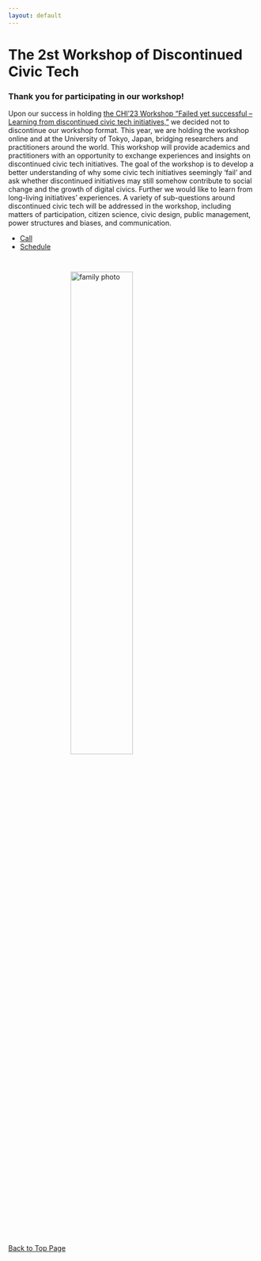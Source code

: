 ```yaml
---
layout: default
---
```


# The 2st Workshop of Discontinued Civic Tech

### Thank you for participating in our workshop!

Upon our success in holding <a href="{{ site.baseurl }}/docs/history/2023/2023">the CHI’23 Workshop “Failed yet successful –Learning from discontinued civic tech initiatives,”</a> we decided not to discontinue our workshop format. This year, we are holding the workshop online and at the University of Tokyo, Japan, bridging researchers and practitioners around the world. This workshop will provide academics and practitioners with an opportunity to exchange experiences and insights on discontinued civic tech initiatives. The goal of the workshop is to develop a better understanding of why some civic tech initiatives seemingly ‘fail’ and ask whether discontinued initiatives may still somehow contribute to social change and the growth of digital civics. Further we would like to learn from long-living  initiatives’ experiences. A variety of sub-questions around discontinued civic tech will be addressed in the workshop, including matters of participation, citizen science, civic design, public management, power structures and biases, and communication. 

* <a href="{{ site.baseurl }}/call">Call</a>
* <a href="{{ site.baseurl }}/schedule">Schedule</a>


<!-- <img src="{{ site.baseurl }}/assets/img/familyphoto2024.png" style="width:50%;margin-top:3em;display:block;margin-left:auto;margin-right:auto" alt="family photo"> -->
<img src="{{ site.baseurl }}/assets/img/familyphoto2024.jpeg" style="width:50%;margin-top:3em;display:block;margin-left:auto;margin-right:auto" alt="family photo">



<a href = "/" class="btn-to-top">Back to Top Page</a>



